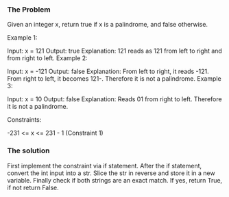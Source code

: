 ### The Problem

Given an integer x, return true if x is a palindrome, and false otherwise.

Example 1:

Input: x = 121
Output: true
Explanation: 121 reads as 121 from left to right and from right to left.
Example 2:

Input: x = -121
Output: false
Explanation: From left to right, it reads -121. From right to left, it becomes 121-. Therefore it is not a palindrome.
Example 3:

Input: x = 10
Output: false
Explanation: Reads 01 from right to left. Therefore it is not a palindrome.
 

Constraints:

-231 <= x <= 231 - 1 (Constraint 1)

### The solution

First implement the constraint via if statement. After the if statement, convert the int input into a str. Slice the str in reverse and store it in a new variable. Finally check if both strings are an exact match. If yes, return True, if not return False.